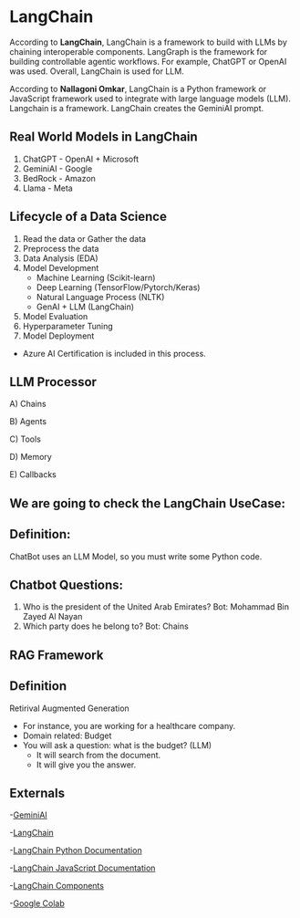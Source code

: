 # LangChain
According to **LangChain**, LangChain is a framework to build with LLMs by chaining interoperable components. LangGraph is the framework for building controllable agentic workflows. For example, ChatGPT or OpenAI was used. Overall, LangChain is used for LLM. 

According to **Nallagoni Omkar**, LangChain is a Python framework or JavaScript framework used to integrate with large language models (LLM). Langchain is a framework. LangChain creates the GeminiAI prompt. 

## Real World Models in LangChain
1) ChatGPT - OpenAI + Microsoft  
2) GeminiAI - Google 
3) BedRock - Amazon 
4) Llama - Meta

## Lifecycle of a Data Science 
1. Read the data or Gather the data
2. Preprocess the data
3. Data Analysis (EDA)
4. Model Development
     - Machine Learning (Scikit-learn)
     - Deep Learning (TensorFlow/Pytorch/Keras)
     - Natural Language Process (NLTK)
     - GenAI + LLM (LangChain)
5. Model Evaluation
6. Hyperparameter Tuning
7. Model Deployment
  - Azure AI Certification is included in this process.  

## LLM Processor
A) Chains 

B) Agents 

C) Tools 

D) Memory 

E) Callbacks 

## We are going to check the LangChain UseCase: 
## Definition: 
ChatBot uses an LLM Model, so you must write some Python code.

## Chatbot Questions: 
1. Who is the president of the United Arab Emirates?
Bot: Mohammad Bin Zayed Al Nayan
2. Which party does he belong to?
Bot: Chains


## RAG Framework 
## Definition 
Retirival Augmented Generation 
- For instance, you are working for a healthcare company.
- Domain related: Budget
- You will ask a question: what is the budget? (LLM)
    - It will search from the document.
    - It will give you the answer.

## Externals
-[GeminiAI](https://ai.google.dev/aistudio)

-[LangChain](https://www.langchain.com/)

-[LangChain Python Documentation](https://python.langchain.com/v0.2/docs/introduction/)

-[LangChain JavaScript Documentation](https://js.langchain.com/v0.2/docs/tutorials/)

-[LangChain Components](https://python.langchain.com/v0.1/docs/modules/)

-[Google Colab](https://colab.research.google.com/)
    
 








